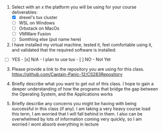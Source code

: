1. Select with an x the platform you will be using for your course deliverables:
    - [x] drexel's tux cluster
    - [ ] WSL on Windows
    - [ ] Orbstack on MacOs
    - [ ] VMWare Fusion
    - [ ] Somthing else (put name here)

2.    I have installed my virtual machine, tested it, feel comfortable using it, and validated that the required software is installed:
   - [ ] YES
    - [x] N/A - I plan to use tux
    - [ ] NO - Not Yet

3.    Please provide a link to the repository you are using for this class.
    https://github.com/Captain-Panic-12/CS283Repository

4.    Briefly describe what you want to get out of this class.
     I hope to gain a deeper understanding of how the programs that bridge the gap between the Operating System, and the Applications works
    
5.    Briefly describe any concerns you might be having with being successful in this class (if any).
    I am taking a very heavy course load this term, I am worried that I will fall behind in them. I also can be overwhelmed by lots of information coming very quickly, so I am worried I wont absorb everything in lecture